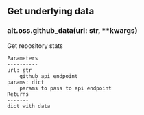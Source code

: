 ## Get underlying data 
### alt.oss.github_data(url: str, **kwargs)

Get repository stats

    Parameters
    ----------
    url: str
        github api endpoint
    params: dict
        params to pass to api endpoint
    Returns
    -------
    dict with data
